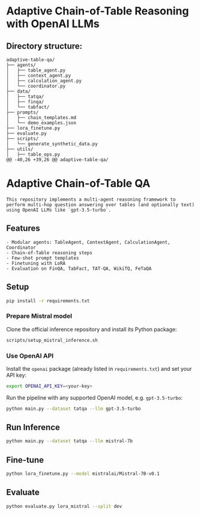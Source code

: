 # Adaptive Chain-of-Table Reasoning with OpenAI LLMs

## Directory structure:

```
adaptive-table-qa/
├── agents/
│   ├── table_agent.py
│   ├── context_agent.py
│   ├── calculation_agent.py
│   └── coordinator.py
├── data/
│   ├── tatqa/
│   ├── finqa/
│   └── tabfact/
├── prompts/
│   ├── chain_templates.md
│   └── demo_examples.json
├── lora_finetune.py
├── evaluate.py
├── scripts/
│   └── generate_synthetic_data.py
├── utils/
│   ├── table_ops.py
@@ -40,26 +39,26 @@ adaptive-table-qa/
```

# Adaptive Chain-of-Table QA
```
This repository implements a multi-agent reasoning framework to perform multi-hop question answering over tables (and optionally text) using OpenAI LLMs like `gpt-3.5-turbo`.
```
## Features
```
- Modular agents: TableAgent, ContextAgent, CalculationAgent, Coordinator
- Chain-of-Table reasoning steps
- Few-shot prompt templates
- Finetuning with LoRA
- Evaluation on FinQA, TabFact, TAT-QA, WikiTQ, FeTaQA
```
## Setup
```bash
pip install -r requirements.txt
```

### Prepare Mistral model
Clone the official inference repository and install its Python package:
```bash
scripts/setup_mistral_inference.sh
```

### Use OpenAI API
Install the `openai` package (already listed in `requirements.txt`) and set
your API key:
```bash
export OPENAI_API_KEY=<your-key>
```
Run the pipeline with any supported OpenAI model, e.g. `gpt-3.5-turbo`:
```bash
python main.py --dataset tatqa --llm gpt-3.5-turbo
```


## Run Inference
```bash
python main.py --dataset tatqa --llm mistral-7b
```

## Fine-tune
```bash
python lora_finetune.py --model mistralai/Mistral-7B-v0.1
```

## Evaluate
```bash
python evaluate.py lora_mistral --split dev
```
